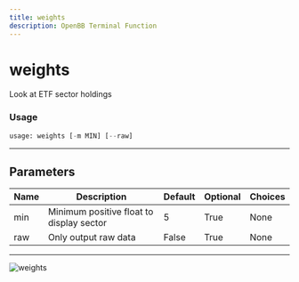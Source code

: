 ```yaml
---
title: weights
description: OpenBB Terminal Function
---
```


# weights

Look at ETF sector holdings

### Usage 
```python
usage: weights [-m MIN] [--raw]
```
---
## Parameters

| Name | Description | Default | Optional | Choices |
| ---- | ----------- | ------- | -------- | ------- |
| min | Minimum positive float to display sector | 5 | True | None |
| raw | Only output raw data | False | True | None |
---
![weights](https://user-images.githubusercontent.com/46355364/154034921-2195b3c0-d251-4ec2-8fc0-87605115bee0.png)

